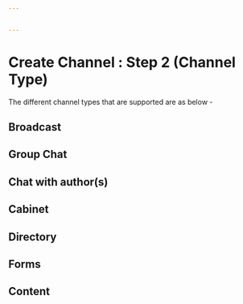 ```yaml
---


---
```


<h1 id="create-channel--step-2-channel-type">Create Channel : Step 2 (Channel Type)</h1>
<p>The different channel types that are supported are as below -</p>
<h2 id="broadcast">Broadcast</h2>
<h2 id="group-chat">Group Chat</h2>
<h2 id="chat-with-authors">Chat with author(s)</h2>
<h2 id="cabinet">Cabinet</h2>
<h2 id="directory">Directory</h2>
<h2 id="forms">Forms</h2>
<h2 id="content">Content</h2>

